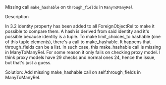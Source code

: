 Missing call `make_hashable` on `through_fields` in `ManyToManyRel`

Description

In 3.2 identity property has been added to all ForeignObjectRel to make it possible to compare them. A hash is derived from said identity and it's possible because identity is a tuple. To make limit_choices_to hashable (one of this tuple elements), there's a call to make_hashable. It happens that through_fields can be a list. In such case, this make_hashable call is missing in ManyToManyRel. For some reason it only fails on checking proxy model. I think proxy models have 29 checks and normal ones 24, hence the issue, but that's just a guess.

Solution: Add missing make_hashable call on self.through_fields in ManyToManyRel.